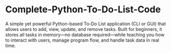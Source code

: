 # Complete-Python-To-Do-List-Code
A simple yet powerful Python-based To-Do List application (CLI or GUI) that allows users to add, view, update, and remove tasks. Built for beginners, it stores all tasks in memory—no database required—while teaching you how to interact with users, manage program flow, and handle task data in real time.
